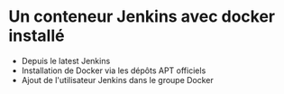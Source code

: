 # Un conteneur Jenkins avec docker installé
 - Depuis le latest Jenkins
 - Installation de Docker via les dépôts APT officiels
 - Ajout de l'utilisateur Jenkins dans le groupe Docker
